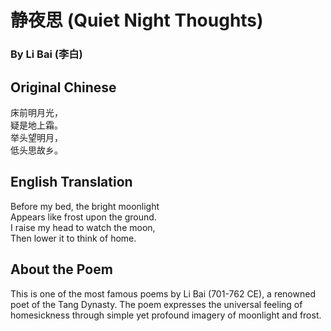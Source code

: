 # 静夜思 (Quiet Night Thoughts)
### By Li Bai (李白)

## Original Chinese
床前明月光，  
疑是地上霜。  
举头望明月，  
低头思故乡。  

## English Translation
Before my bed, the bright moonlight  
Appears like frost upon the ground.  
I raise my head to watch the moon,  
Then lower it to think of home.

## About the Poem
This is one of the most famous poems by Li Bai (701-762 CE), a renowned poet of the Tang Dynasty. The poem expresses the universal feeling of homesickness through simple yet profound imagery of moonlight and frost.